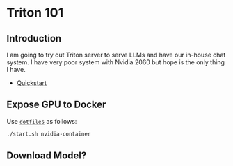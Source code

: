 # Triton 101

## Introduction

I am going to try out Triton server to serve LLMs and have our in-house chat system.
I have very poor system with Nvidia 2060 but hope is the only thing I have.

- [Quickstart](https://docs.nvidia.com/deeplearning/triton-inference-server/user-guide/docs/getting_started/quickstart.html)

## Expose GPU to Docker

Use [`dotfiles`](https://github.com/1995parham/dotfiles/) as follows:

```bash
./start.sh nvidia-container 
```

## Download Model?
